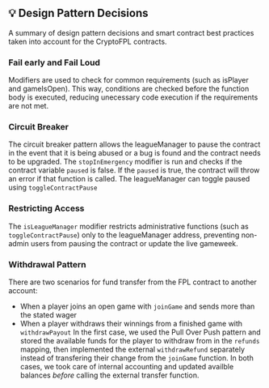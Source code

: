 ## 💡 Design Pattern Decisions
A summary of design pattern decisions and smart contract best practices taken into account for the CryptoFPL contracts.

### Fail early and Fail Loud
Modifiers are used to check for common requirements (such as isPlayer and gameIsOpen). This way, conditions are checked before the function body is executed, reducing unecessary code execution if the requirements are not met.

### Circuit Breaker
The circuit breaker pattern allows the leagueManager to pause the contract in the event that it is being abused or a bug is found and the contract needs to be upgraded. The `stopInEmergency` modifier is run and checks if the contract variable `paused` is false. If the `paused` is true, the contract will throw an error if that function is called. The leagueManager can toggle paused using `toggleContractPause`

### Restricting Access
The `isLeagueManager` modifier restricts administrative functions (such as `toggleContractPause`) only to the leagueManager address, preventing non-admin users from pausing the contract or update the live gameweek.

### Withdrawal Pattern
There are two scenarios for fund transfer from the FPL contract to another account:
- When a player joins an open game with `joinGame` and sends more than the stated wager
- When a player withdraws their winnings from a finished game with `withdrawPayout` 
In the first case, we used the Pull Over Push pattern and stored the available funds for the player to withdraw from in the `refunds` mapping, then implemented the external `withdrawRefund` separately instead of transfering their change from the `joinGame` function.
In both cases, we took care of internal accounting and updated availble balances *before* calling the external transfer function.


